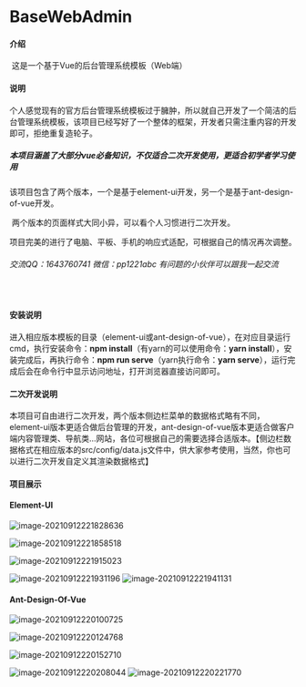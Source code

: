 # BaseWebAdmin



#### 介绍

​		这是一个基于Vue的后台管理系统模板（Web端）



#### 说明

​		个人感觉现有的官方后台管理系统模板过于臃肿，所以就自己开发了一个简洁的后台管理系统模板，该项目已经写好了一个整体的框架，开发者只需注重内容的开发即可，拒绝重复造轮子。

##### 		**本项目涵盖了大部分vue必备知识，不仅适合二次开发使用，更适合初学者学习使用**

​		该项目包含了两个版本，一个是基于element-ui开发，另一个是基于ant-design-of-vue开发。

​		两个版本的页面样式大同小异，可以看个人习惯进行二次开发。

​		项目完美的进行了电脑、平板、手机的响应式适配，可根据自己的情况再次调整。

###### 		交流QQ：1643760741  微信：pp1221abc      有问题的小伙伴可以跟我一起交流

​		

#### 安装说明

​		进入相应版本模板的目录（element-ui或ant-design-of-vue），在对应目录运行cmd，执行安装命令：**npm install**（有yarn的可以使用命令：**yarn install**），安装完成后，再执行命令：**npm run serve**（yarn执行命令：**yarn serve**），运行完成后会在命令行中显示访问地址，打开浏览器直接访问即可。



#### 二次开发说明

​		本项目可自由进行二次开发，两个版本侧边栏菜单的数据格式略有不同，element-ui版本更适合做后台管理的开发，ant-design-of-vue版本更适合做客户端内容管理类、导航类...网站，各位可根据自己的需要选择合适版本。【侧边栏数据格式在相应版本的src/config/data.js文件中，供大家参考使用，当然，你也可以进行二次开发自定义其渲染数据格式】



#### 项目展示

#### Element-UI

![image-20210912221828636](https://gitee.com/zhoututu/base-web-admin/raw/master/assets/element-ui/image-20210912221828636.png)

![image-20210912221858518](https://gitee.com/zhoututu/base-web-admin/raw/master/assets/element-ui/image-20210912221858518.png)

![image-20210912221915023](https://gitee.com/zhoututu/base-web-admin/raw/master/assets/element-ui/image-20210912221915023.png)

![image-20210912221931196](https://gitee.com/zhoututu/base-web-admin/raw/master/assets/element-ui/image-20210912221931196.png)              ![image-20210912221941131](https://gitee.com/zhoututu/base-web-admin/raw/master/assets/element-ui/image-20210912221941131.png)





#### Ant-Design-Of-Vue

![image-20210912220100725](https://gitee.com/zhoututu/base-web-admin/raw/master/assets/and-design-of-vue/image-20210912220100725.png)

![image-20210912220124768](https://gitee.com/zhoututu/base-web-admin/raw/master/assets/and-design-of-vue/image-20210912220124768.png)

![image-20210912220152710](https://gitee.com/zhoututu/base-web-admin/raw/master/assets/and-design-of-vue/image-20210912220152710.png)

![image-20210912220208044](https://gitee.com/zhoututu/base-web-admin/raw/master/assets/and-design-of-vue/image-20210912220208044.png)                  ![image-20210912220221770](https://gitee.com/zhoututu/base-web-admin/raw/master/assets/and-design-of-vue/image-20210912220221770.png)

